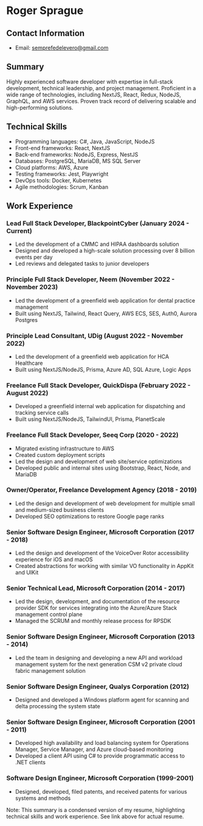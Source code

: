 **Roger Sprague**
=====================

Contact Information
------------------

* Email: [semprefedelevero@gmail.com](mailto:semprefedelevero@gmail.com)


**Summary**
----------

Highly experienced software developer with expertise in full-stack development, technical leadership, and project management. Proficient in a wide range of technologies, including NextJS, React, Redux, NodeJS, GraphQL, and AWS services. Proven track record of delivering scalable and high-performing solutions.

**Technical Skills**
-------------------

* Programming languages: C#, Java, JavaScript, NodeJS
* Front-end frameworks: React, NextJS
* Back-end frameworks: NodeJS, Express, NestJS
* Databases: PostgreSQL, MariaDB, MS SQL Server
* Cloud platforms: AWS, Azure
* Testing frameworks: Jest, Playwright
* DevOps tools: Docker, Kubernetes
* Agile methodologies: Scrum, Kanban

**Work Experience**
-------------------

### Lead Full Stack Developer, BlackpointCyber (January 2024 - Current)

* Led the development of a CMMC and HIPAA dashboards solution
* Designed and developed a high-scale solution processing over 8 billion events per day
* Led reviews and delegated tasks to junior developers

### Principle Full Stack Developer, Neem (November 2022 - November 2023)

* Led the development of a greenfield web application for dental practice management
* Built using NextJS, Tailwind, React Query, AWS ECS, SES, Auth0, Aurora Postgres

### Principle Lead Consultant, UDig (August 2022 - November 2022)

* Led the development of a greenfield web application for HCA Healthcare
* Built using NextJS/NodeJS, Prisma, Azure AD, SQL Azure, Logic Apps

### Freelance Full Stack Developer, QuickDispa (February 2022 - August 2022)

* Developed a greenfield internal web application for dispatching and tracking service calls
* Built using NextJS/NodeJS, TailwindUI, Prisma, PlanetScale

### Freelance Full Stack Developer, Seeq Corp (2020 - 2022)

* Migrated existing infrastructure to AWS
* Created custom deployment scripts
* Led the design and development of web site/service optimizations
* Developed public and internal sites using Bootstrap, React, Node, and MariaDB

### Owner/Operator, Freelance Development Agency (2018 - 2019)

* Led the design and development of web development for multiple small and medium-sized business clients
* Developed SEO optimizations to restore Google page ranks

### Senior Software Design Engineer, Microsoft Corporation (2017 - 2018)

* Led the design and development of the VoiceOver Rotor accessibility experience for iOS and macOS
* Created abstractions for working with similar VO functionality in AppKit and UIKit

### Senior Technical Lead, Microsoft Corporation (2014 - 2017)

* Led the design, development, and documentation of the resource provider SDK for services integrating into the Azure/Azure Stack management control plane
* Managed the SCRUM and monthly release process for RPSDK

### Senior Software Design Engineer, Microsoft Corporation (2013 - 2014)

* Led the team in designing and developing a new API and workload management system for the next generation CSM v2 private cloud fabric management solution

### Senior Software Design Engineer, Qualys Corporation (2012)

* Designed and developed a Windows platform agent for scanning and delta processing the system state

### Senior Software Design Engineer, Microsoft Corporation (2001 - 2011)

* Developed high availability and load balancing system for Operations Manager, Service Manager, and Azure cloud-based monitoring
* Developed a client API using C# to provide programmatic access to .NET clients

### Software Design Engineer, Microsoft Corporation (1999-2001)

* Designed, developed, filed patents, and received patents for various systems and methods

Note: This summary is a condensed version of my resume, highlighting technical skills and work experience. See link above for actual resume.
